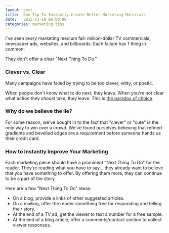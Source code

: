```yaml
---
layout: post
title:  One Tip To Instantly Create Better Marketing Materials
date:   2013-11-18 06:00:00
categories: marketing tips
---
```


I've seen _every_ marketing medium fail: million-dollar TV commercials, newspaper ads, websites, and billboards. Each failure has 1 thing in common:

They don't offer a clear "Next Thing To Do."

### Clever vs. Clear

Many campaigns have failed by trying to be too clever, witty, or poetic. 

When people don't know what to do next, they leave. When you're not clear what action they _should_ take, they leave. This is [the paradox of choice](http://www.ted.com/talks/barry_schwartz_on_the_paradox_of_choice.html).

### Why do we believe the lie?

For some reason, we've bought in to the fact that "clever" or "cute" is the only way to win over a crowd. We've found ourselves believing that refined gradients and bevelled edges are a requirement before someone hands us their credit card.

### How to Instantly Improve Your Marketing

Each marketing piece should have a prominent "Next Thing To Do" for the reader. They're reading what you have to say... they already want to believe that you have something to offer. By offering them more, they can continue to be a part of the story.

Here are a few "Next Thing To Do" ideas:
- On a blog, provide a links of other suggested articles.
- On a mailing, offer the reader something free for responding and telling their story.
- At the end of a TV ad, get the viewer to text a number for a free sample.
- At the end of a blog article, offer a comments/contact section to collect viewer responses.